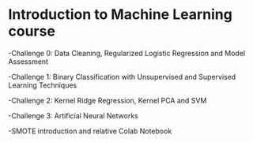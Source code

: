 
# Introduction to Machine Learning course 


-Challenge 0: Data Cleaning, Regularized Logistic Regression and Model Assessment

-Challenge 1: Binary Classification with Unsupervised and Supervised Learning Techniques

-Challenge 2: Kernel Ridge Regression, Kernel PCA and SVM

-Challenge 3: Artificial Neural Networks

-SMOTE introduction and relative Colab Notebook
